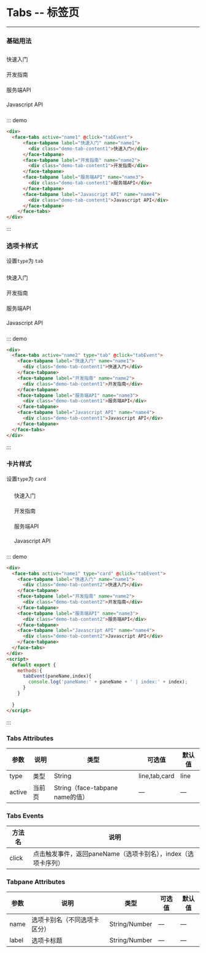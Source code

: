<style lang="less">
  .demo-tab-content1 {
    padding: 10px 0;
  }
  .demo-tab-content2 {
      padding:10px 20px;
    }
</style>

<script>
  module.exports = {
    methods:{
      tabEvent(paneName,index){
        console.log('paneName:' + paneName + ' | index:' + index);
      }
    }
 
  }
</script>

# Tabs -- 标签页
----
### 基础用法

<div class="demo-block">
  <div>
    <face-tabs active="name1" @click="tabEvent">
      <face-tabpane label="快速入门" name="name1">
        <div class="demo-tab-content1">快速入门</div>
      </face-tabpane>
      <face-tabpane label="开发指南" name="name2">
        <div class="demo-tab-content1">开发指南</div>
      </face-tabpane>
      <face-tabpane label="服务端API" name="name3">
        <div class="demo-tab-content1">服务端API</div>
      </face-tabpane>
      <face-tabpane label="Javascript API" name="name4">
        <div class="demo-tab-content1">Javascript API</div>
      </face-tabpane>
    </face-tabs>
  </div>
</div>

::: demo
```html
<div>
  <face-tabs active="name1" @click="tabEvent">
      <face-tabpane label="快速入门" name="name1">
        <div class="demo-tab-content1">快速入门</div>
      </face-tabpane>
      <face-tabpane label="开发指南" name="name2">
        <div class="demo-tab-content1">开发指南</div>
      </face-tabpane>
      <face-tabpane label="服务端API" name="name3">
        <div class="demo-tab-content1">服务端API</div>
      </face-tabpane>
      <face-tabpane label="Javascript API" name="name4">
        <div class="demo-tab-content1">Javascript API</div>
      </face-tabpane>
    </face-tabs>
</div>
```
:::

### 选项卡样式
设置```type```为 ```tab```

<div class="demo-block">
  <div>
    <face-tabs active="name2" type="tab" @click="tabEvent">
      <face-tabpane label="快速入门" name="name1">
        <div class="demo-tab-content1">快速入门</div>
      </face-tabpane>
      <face-tabpane label="开发指南" name="name2">
        <div class="demo-tab-content1">开发指南</div>
      </face-tabpane>
      <face-tabpane label="服务端API" name="name3">
        <div class="demo-tab-content1">服务端API</div>
      </face-tabpane>
      <face-tabpane label="Javascript API" name="name4">
        <div class="demo-tab-content1">Javascript API</div>
      </face-tabpane>
    </face-tabs>
  </div>
</div>

::: demo
```html
<div>
  <face-tabs active="name2" type="tab" @click="tabEvent">
    <face-tabpane label="快速入门" name="name1">
      <div class="demo-tab-content1">快速入门</div>
    </face-tabpane>
    <face-tabpane label="开发指南" name="name2">
      <div class="demo-tab-content1">开发指南</div>
    </face-tabpane>
    <face-tabpane label="服务端API" name="name3">
      <div class="demo-tab-content1">服务端API</div>
    </face-tabpane>
    <face-tabpane label="Javascript API" name="name4">
      <div class="demo-tab-content1">Javascript API</div>
    </face-tabpane>
  </face-tabs>
</div>
```
:::

### 卡片样式
设置```type```为 ```card```

<div class="demo-block">
  <div>
    <face-tabs active="name1" type="card" @click="tabEvent">
      <face-tabpane label="快速入门" name="name1">
        <div class="demo-tab-content2">快速入门</div>
      </face-tabpane>
      <face-tabpane label="开发指南" name="name2">
        <div class="demo-tab-content2">开发指南</div>
      </face-tabpane>
      <face-tabpane label="服务端API" name="name3">
        <div class="demo-tab-content2">服务端API</div>
      </face-tabpane>
      <face-tabpane label="Javascript API" name="name4">
        <div class="demo-tab-content2">Javascript API</div>
      </face-tabpane>
    </face-tabs>
  </div>
</div>

::: demo
```html
<div>
  <face-tabs active="name1" type="card" @click="tabEvent">
    <face-tabpane label="快速入门" name="name1">
      <div class="demo-tab-content2">快速入门</div>
    </face-tabpane>
    <face-tabpane label="开发指南" name="name2">
      <div class="demo-tab-content2">开发指南</div>
    </face-tabpane>
    <face-tabpane label="服务端API" name="name3">
      <div class="demo-tab-content2">服务端API</div>
    </face-tabpane>
    <face-tabpane label="Javascript API" name="name4">
      <div class="demo-tab-content2">Javascript API</div>
    </face-tabpane>
  </face-tabs>
</div>
<script>
  default export {
    methods:{
      tabEvent(paneName,index){
        console.log('paneName:' + paneName + ' | index:' + index);
      }
    }
 
  }
</script>
```
:::



### Tabs Attributes
| 参数      | 说明    | 类型      | 可选值       | 默认值   |
|---------- |-------- |---------- |-------------  |-------- |
| type     | 类型   | String    |  line,tab,card |   line    |
| active   | 当前页   | String（face-tabpane name的值）   | — |  —    |

### Tabs Events
| 方法名      | 说明  |
|---------- |------- |
| click     | 点击触发事件，返回paneName（选项卡别名），index（选项卡序列）   |

### Tabpane Attributes
| 参数      | 说明    | 类型      | 可选值       | 默认值   |
|---------- |-------- |---------- |-------------  |-------- |
| name    | 选项卡别名（不同选项卡区分）   | String/Number    |  —  |   —     |
| label   | 选项卡标题   | String/Number   | — |  —    |


